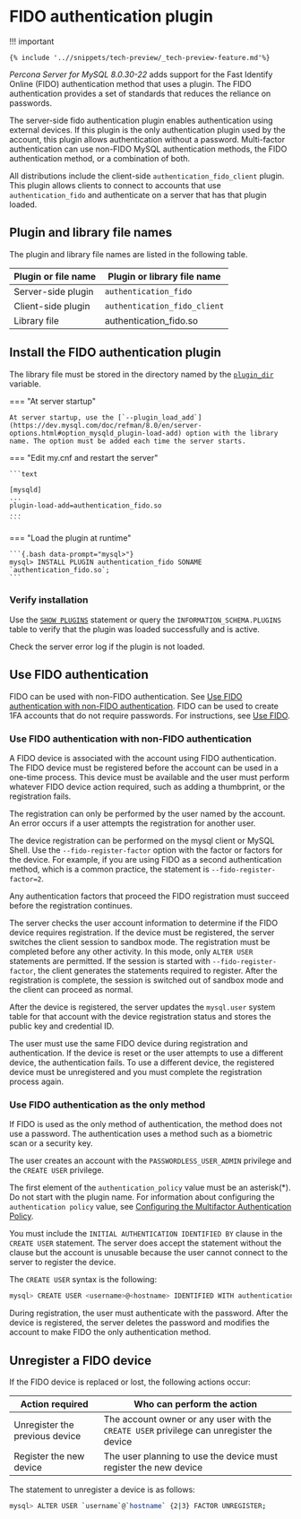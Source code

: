 # FIDO authentication plugin

!!! important

    {% include '..//snippets/tech-preview/_tech-preview-feature.md'%}


*Percona Server for MySQL 8.0.30-22* adds support for the Fast Identify Online (FIDO) authentication method that uses a plugin. The FIDO authentication provides a set of standards that reduces the reliance on passwords.

The server-side fido authentication plugin enables authentication using external devices. If this plugin is the only authentication plugin used by the account, this plugin allows authentication without a password. Multi-factor authentication can use non-FIDO MySQL authentication methods, the FIDO authentication method, or a combination of both. 

All distributions include the client-side `authentication_fido_client` plugin. This plugin allows clients to connect to accounts that use `authentication_fido` and authenticate on a server that has that plugin loaded.

## Plugin and library file names

The plugin and library file names are listed in the following table. 

| Plugin or file name | Plugin or library file name |
|---|---|
| Server-side plugin  | `authentication_fido` |
| Client-side plugin | `authentication_fido_client` |
| Library file | authentication_fido.so |

## Install the FIDO authentication plugin

The library file must be stored in the directory named by the [`plugin_dir`](https://dev.mysql.com/doc/refman/8.0/en/server-system-variables.html#sysvar_plugin_dir) variable. 

=== "At server startup"

    At server startup, use the [`--plugin_load_add`](https://dev.mysql.com/doc/refman/8.0/en/server-options.html#option_mysqld_plugin-load-add) option with the library name. The option must be added each time the server starts.

=== "Edit my.cnf and restart the server"

    ```text

    [mysqld]
    ...
    plugin-load-add=authentication_fido.so
    ...
    ```

=== "Load the plugin at runtime"

    ```{.bash data-prompt="mysql>"}
    mysql> INSTALL PLUGIN authentication_fido SONAME `authentication_fido.so`;
    ```

### Verify installation

Use the [`SHOW PLUGINS`](https://dev.mysql.com/doc/refman/8.0/en/show-plugins.html) statement or query the `INFORMATION_SCHEMA.PLUGINS` table to verify that the plugin was loaded successfully and is active.

Check the server error log if the plugin is not loaded.

## Use FIDO authentication

FIDO can be used with non-FIDO authentication. See [Use FIDO authentication with non-FIDO authentication](#use-fido-authentication-with-non-fido-authentication). FIDO can be used to create 1FA accounts that do not require passwords. For instructions, see [Use FIDO](#use-fido-authentication-as-the-only-method).

### Use FIDO authentication with non-FIDO authentication

A FIDO device is associated with the account using FIDO authentication. The FIDO device must be registered before the account can be used in a one-time process. This device must be available and the user must perform whatever FIDO device action required, such as adding a thumbprint, or the registration fails.

The registration can only be performed by the user named by the account. An error occurs if a user attempts the registration for another user. 

The device registration can be performed on the mysql client or MySQL Shell.  Use the `--fido-register-factor` option with the factor or factors for the device. For example, if you are using FIDO as a second authentication method, which is a common practice, the statement is `--fido-register-factor=2`. 

Any authentication factors that proceed the FIDO registration must succeed before the registration continues.

The server checks the user account information to determine if the FIDO device requires registration. If the device must be registered, the server switches the client session to sandbox mode. The registration must be completed before any other activity. In this mode, only `ALTER USER` statements are permitted. If the session is started with `--fido-register-factor`, the client generates the statements required to register. After the registration is complete, the session is switched out of sandbox mode and the client can proceed as normal.

After the device is registered, the server updates the `mysql.user` system table for that account with the device registration status and stores the public key and credential ID.

The user must use the same FIDO device during registration and authentication. If the device is reset or the user attempts to use a different device, the authentication fails. To use a different device, the registered device must be unregistered and you must complete the registration process again.

### Use FIDO authentication as the only method

If FIDO is used as the only method of authentication, the method does not use a password. The authentication uses a method such as a biometric scan or a security key.

The user creates an account with the `PASSWORDLESS_USER_ADMIN` privilege and the `CREATE USER` privilege. 

The first element of the `authentication_policy` value must be an asterisk(*). Do not start with the plugin name. For information about configuring the `authentication policy` value, see [Configuring the Multifactor Authentication Policy](https://dev.mysql.com/doc/refman/8.0/en/multifactor-authentication.html#multifactor-authentication-policy).

You must include the `INITIAL AUTHENTICATION IDENTIFIED BY` clause in the `CREATE USER` statement. The server does accept the statement without the clause but the account is unusable because the user cannot connect to the server to register the device. 

The `CREATE USER` syntax is the following:

```{.bash data-prompt="mysql>"}
mysql> CREATE USER <username>@<hostname> IDENTIFIED WITH authentication_fido INITIAL AUTHENTICATION IDENTIFIED BY '<password>';
```

During registration, the user must authenticate with the password. After the device is registered, the server deletes the password and modifies the account to make FIDO the only authentication method. 

## Unregister a FIDO device

If the FIDO device is replaced or lost, the following actions occur:

| Action required | Who can perform the action |
|---|---|
| Unregister the previous device | The account owner or any user with the `CREATE USER` privilege can unregister the device |
| Register the new device | The user planning to use the device must register the new device |

The statement to unregister a device is as follows:

```{.bash data-prompt="mysql>"}
mysql> ALTER USER `username`@`hostname` {2|3} FACTOR UNREGISTER;
```
